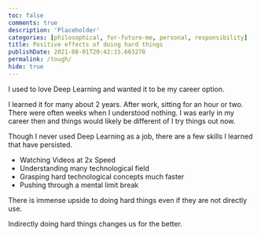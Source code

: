 ```yaml
---
toc: false
comments: true
description: 'Placeholder' 
categories: [philosophical, for-future-me, personal, responsibility]
title: Positive effects of doing hard things
publishDate: 2021-08-01T20:42:15.663278
permalink: /tough/
hide: true
---
```


I used to love Deep Learning and wanted it to be my career option.

I learned it for many about 2 years. After work, sitting for an hour or two. There were often weeks when I understood nothing. I was early in my career then and things would likely be different of I try things out now.

Though I never used Deep Learning as a job, there are a few skills I learned that have persisted.
- Watching Videos at 2x Speed
- Understanding many technological field
- Grasping hard technological concepts much faster
- Pushing through a mental limit break

There is immense upside to doing hard things even if they are not directly use.

Indirectly doing hard things changes us for the better.